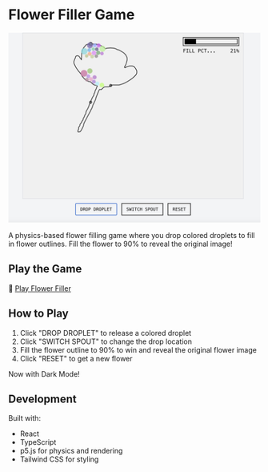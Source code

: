 # Flower Filler Game

![Flower Filler](demo.png)

A physics-based flower filling game where you drop colored droplets to fill in flower outlines. Fill the flower to 90% to reveal the original image!

## Play the Game

🌸 [Play Flower Filler](https://semajyllek.github.io/flower-filler)

## How to Play

1. Click "DROP DROPLET" to release a colored droplet
2. Click "SWITCH SPOUT" to change the drop location
3. Fill the flower outline to 90% to win and reveal the original flower image
4. Click "RESET" to get a new flower

Now with Dark Mode!

## Development

Built with:
- React
- TypeScript
- p5.js for physics and rendering
- Tailwind CSS for styling